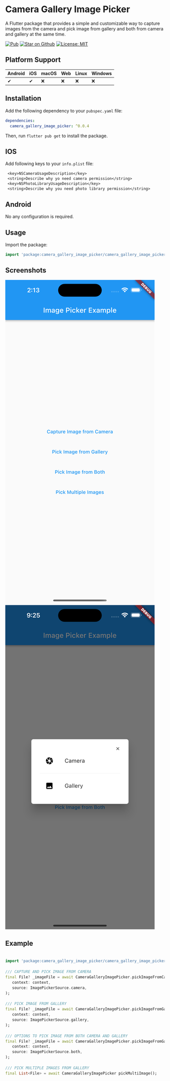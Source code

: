 # Camera Gallery Image Picker

A Flutter package that provides a simple and customizable way to capture images from the camera and pick image from gallery and both from camera and gallery at the same time.

<p>
<a href="https://pub.dev/packages/camera_gallery_image_picker"><img src="https://img.shields.io/pub/v/camera_gallery_image_picker.svg" alt="Pub"></a>
<a href="https://github.com/Hpaneru/camera_gallery_image_picker"><img src="https://img.shields.io/github/stars/Hpaneru/camera_gallery_image_picker.svg?style=flat&logo=github&colorB=deeppink&label=stars" alt="Star on Github"></a>
<a href="https://opensource.org/licenses/MIT"><img src="https://img.shields.io/badge/license-MIT-purple.svg" alt="License: MIT"></a>
</p>

## Platform Support

| Android | iOS | macOS | Web | Linux | Windows |
|---------|-----|-------|-----|-------|---------|
| ✔       | ✔   | :x:   | :x: | :x:   | :x:     |

## Installation

Add the following dependency to your `pubspec.yaml` file:

```yaml
dependencies:
  camera_gallery_image_picker: ^0.0.4
```

Then, run `flutter pub get` to install the package.

## IOS
Add following keys to your `info.plist` file:

```
 <key>NSCameraUsageDescription</key>
 <string>Describe why yo need camera permission</string>
 <key>NSPhotoLibraryUsageDescription</key>
 <string>Describe why you need photo library permission</string>
```

## Android
No any configuration is required.

## Usage
Import the package:
```dart
import 'package:camera_gallery_image_picker/camera_gallery_image_picker.dart';
```


## Screenshots
![](https://github.com/Hpaneru/camera_gallery_image_picker/raw/main/screenshots/1.png)
![](https://github.com/Hpaneru/camera_gallery_image_picker/raw/main/screenshots/2.png)

## Example
```dart

import 'package:camera_gallery_image_picker/camera_gallery_image_picker.dart';

/// CAPTURE AND PICK IMAGE FROM CAMERA
final File? _imageFile = await CameraGalleryImagePicker.pickImageFromCamera(
   context: context,
   source: ImagePickerSource.camera,
);

/// PICK IMAGE FROM GALLERY
final File? _imageFile = await CameraGalleryImagePicker.pickImageFromGallery(
   context: context,
   source: ImagePickerSource.gallery,
);

/// OPTIONS TO PICK IMAGE FROM BOTH CAMERA AND GALLERY
final File? _imageFile = await CameraGalleryImagePicker.pickImageFromGallery(
   context: context,
   source: ImagePickerSource.both,
);

/// PICK MULTIPLE IMAGES FROM GALLERY
final List<File> = await CameraGalleryImagePicker pickMultiImage();

```